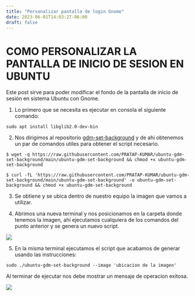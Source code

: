 ```yaml
---
title: "Personalizar pantalla de login Gnome"
date: 2023-06-01T14:03:27-06:00
draft: false
---
```


# COMO PERSONALIZAR LA PANTALLA DE INICIO DE SESION EN UBUNTU

Este post sirve para poder modificar el fondo de la pantalla de inicio de sesión en sistema Ubuntu con Gnome.

1. Lo primero que se necesita es ejecutar en consola el siguiente comando:
~~~
sudo apt install libglib2.0-dev-bin
~~~

2. Nos dirigimos al repositorio [gdm-set-background](https://github.com/PRATAP-KUMAR/ubuntu-gdm-set-background) y de ahi obtenemos un par de comandos utiles para obtener el script necesario.

~~~
$ wget -q https://raw.githubusercontent.com/PRATAP-KUMAR/ubuntu-gdm-set-background/main/ubuntu-gdm-set-background && chmod +x ubuntu-gdm-set-background

$ curl -fL 'https://raw.githubusercontent.com/PRATAP-KUMAR/ubuntu-gdm-set-background/main/ubuntu-gdm-set-background' -o ubuntu-gdm-set-background && chmod +x ubuntu-gdm-set-background
~~~

3. Se obtiene y se ubica dentro de nuestro equipo la imagen que vamos a utilizar.

4. Abrimos una nueva terminal y nos posicionamos en la carpeta donde tenemos la imagen, ahí ejecutamos cualquiera de los comandos del punto anterior y se genera un nuevo script.

![](../image1.png)

5. En la misma terminal ejecutamos el script que acabamos de generar usando las instrucciones:

~~~
sudo ./ubuntu-gdm-set-background --image 'ubicacion de la imagen'
~~~

Al terminar de ejecutar nos debe mostrar un mensaje de operacion exitosa.

![](../image2.png)